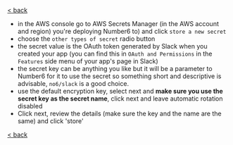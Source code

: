 [< back](../readme.md)

- in the AWS console go to AWS Secrets Manager (in the AWS account and region) you're deploying Number6 to) and click `store a new secret`
- choose the `other types of secret` radio button
- the secret value is the OAuth token generated by Slack when you created your app (you can find this in `OAuth and Permissions` in the `Features` side menu of your app's page in Slack)
- the secret key can be anything you like but it will be a parameter to Number6 for it to use the secret so something short and descriptive is advisable, `no6/slack` is a good choice.
- use the default encryption key, select next and __make sure you use the secret key as the secret name__, click next and leave automatic rotation disabled
- Click next, review the details (make sure the key and the name are the same) and click 'store'

[< back](../readme.md)